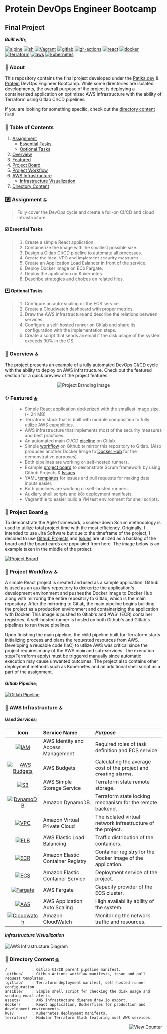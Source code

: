 # Protein DevOps Engineer Bootcamp

## Final Project

**_Built with;_**

[![alpine][#alpine]][@alpine] [![sh][#sh]][@sh] [![Vagrant][#vagrant]][@vagrant] [![gitlab][#gitlab]][@gl-pipeline] [![gh-actions][#gh-actions]][@gh-actions] [![react][#react]][@react] [![docker][#docker]][@docker] [![terraform][#terraform]][@terraform] [![aws][#aws]][@aws] [![kubernetes][#kubernetes]][@kubernetes]

### :notebook: About

This repository contains the final project developed under the [Patika.dev][@patika] & [Protein][@protein] DevOps Engineer Bootcamp. While some directories are isolated developments, the overall purpose of the project is deploying a containerized application on optimized AWS infrastructure with the ability of Terraform using Gitlab CI/CD pipelines.

If you are looking for something specific, check out the [directory content](#open_file_folder-directory-content-) first!

### :open_book: **Table of Contents**

1. [Assignment](#hash-assignment-)
   - [Essential Tasks](#ballot_box_with_check-essential-tasks)
   - [Optional Tasks](#asterisk-optional-tasks)
2. [Overview](#notebook_with_decorative_cover-overview-)
3. [Featured](#sparkles-featured-)
4. [Project Board](#date-project-board-)
5. [Project Workflow](#twisted_rightwards_arrows-project-workflow-)
6. [AWS Infrastructure](#electric_plug-aws-infrastructure-)
   - [Infrastructure Visualization](#infrastructure-visualization)
7. [Directory Content](#open_file_folder-directory-content-)

### :hash: **Assignment** [🔝][@jump-to-top]

> Fully cover the DevOps cycle and create a full-on CI/CD and cloud infrastructure.

#### :ballot_box_with_check: **Essential Tasks**

> 1. Create a simple React application.
> 2. Containerize the image with the smallest possible size.
> 3. Design a Gitlab CI/CD pipeline to automate all processes.
> 4. Create the ideal VPC and implement security measures.
> 5. Create an Application Load Balancer in front of the service.
> 6. Deploy Docker image on ECS Fargate.
> 7. Deploy the application on Kubernetes.
> 8. Describe strategies and choices on related files.

#### :asterisk: **Optional Tasks**

> 1. Configure an auto-scaling on the ECS service.
> 2. Create a Cloudwatch dashboard with proper metrics.
> 3. Draw the AWS infrastructure and describe the relations between services.
> 4. Configure a self-hosted runner on Gitlab and share its configuration with the implementation steps.
> 5. Create a script that sends an email if the disk usage of the system exceeds 90% in the OS.

### :notebook_with_decorative_cover: **Overview** [🔝][@jump-to-top]

The project presents an example of a fully automated DevOps CI/CD cycle with the ability to deploy on AWS infrastructure. Check out the featured section for a quick preview of the project features.

<p align="center"><img src="./assets/images/automotion.png" alt="Project Branding Image"></a></p>

### :sparkles: **Featured** [🔝][@jump-to-top]

> - Simple React application dockerized with the smallest image size. (~ 24 MB)
> - Terraform stack that is built with module composition to fully utilize AWS capabilities.
> - AWS infrastructure that implements most of the security measures and best practices.
> - An automated main CI/CD [pipeline][@gl-pipeline] on Gitlab.
> - Simple [workflow][@gh-actions] on Github to mirror this repository to Gitlab. (Also produces another Docker Image to [Docker Hub][@docker-hub] for the demonstrative purposes)
> - Both pipelines are working on self-hosted runners.
> - Example [project board][@project-url] to demonstrate Scrum framework by using Github Projects & [Issues][@issues].
> - YAML [templates][@templates] for issues and pull requests for making data inputs easier.
> - Both pipelines are working on self-hosted runners.
> - Auxilary shell scripts and k8s deployment manifests.
> - Vagrantfile to easier build a VM test environment for shell scripts.

### :date: **Project Board** [🔝][@jump-to-top]

To demonstrate the Agile framework, a scaled-down Scrum methodology is used to utilize total project time with the most efficiency. Originally, I intended to use Jira Software but due to the timeframe of the project, I decided to use [Github Projects][@project-url] and [Issues][@issues] are utilized as a backlog of the board and the board cards are populated from here. The image below is an example taken in the middle of the project.

[![Project Board][#project-board]][@project-url]

### :twisted_rightwards_arrows: **Project Workflow** [🔝][@jump-to-top]

A simple React project is created and used as a sample application. Github is used as an auxiliary repository to dockerize the application's development environment and pushes the Docker image to Docker Hub along with mirroring the entire repository to Gitlab, which is the main repository. After the mirroring to Gitlab, the main pipeline begins building the project as a production environment and containerizing the application with Docker. This image is pushed to Gitlab's and AWS' (ECR) container registries. A self-hosted runner is hosted on both Github's and Gitlab's pipelines to run these pipelines.

Upon finishing the main pipeline, the child pipeline built for Terraform starts initializing process and plans the requested resources from AWS. Developing a reusable code (IaC) to utilize AWS was critical since the project requires many of the AWS main and sub-services. The execution step(Terraform apply) must be triggered manually since automatic execution may cause unwanted outcomes. The project also contains other deployment methods such as Kubernetes and an additional shell script as a part of the assignment.

#### _Gitlab Pipeline;_

[![Gitlab Pipeline][#gl-pipeline]][@gl-pipeline]

### :electric_plug: **AWS Infrastructure** [🔝][@jump-to-top]

#### _Used Services;_

|                   Icon                    | Service Name                       | _Purpose_                                                        |
| :---------------------------------------: | :--------------------------------- | :--------------------------------------------------------------- |
|           [![IAM][#iam]][@iam]            | AWS Identity and Access Management | Required roles of task definition and ECS service.               |
|   [![AWS Budgets][#budgets]][@budgets]    | AWS Budgets                        | Calculating the average cost of the project and creating alarms. |
|             [![S3][#s3]][@s3]             | AWS Simple Storage Service         | Terraform state remote storage.                                  |
|    [![DynamoDB][#dynamodb]][@dynamodb]    | Amazon DynamoDB                    | Terraform state locking mechanism for the remote backend.        |
|           [![VPC][#vpc]][@vpc]            | Amazon Virtual Private Cloud       | The isolated virtual network infrastructure of the project.      |
|           [![ELB][#elb]][@elb]            | AWS Elastic Load Balancing         | Traffic distribution of the containers.                          |
|           [![ECR][#ecr]][@ecr]            | Amazon Elastic Container Registry  | Container registry for the Docker Image of the application.      |
|           [![ECS][#ecs]][@ecs]            | Amazon Elastic Container Service   | Deployment service of the project.                               |
|     [![Fargate][#fargate]][@fargate]      | AWS Fargate                        | Capacity provider of the ECS cluster.                            |
|           [![AAS][#aas]][@aas]            | AWS Application Auto Scaling       | High availability ability of the system.                         |
| [![Cloudwatch][#cloudwatch]][@cloudwatch] | Amazon CloudWatch                  | Monitoring the network traffic and resources.                    |

#### _Infrastructure Visualization_

![AWS Infrastructure Diagram][#drawio]

### :open_file_folder: **Directory Content** [🔝][@jump-to-top]

```
/           : Gitlab CI/CD parent pipeline manifest.
.github/    : Github Actions workflow manifests, issue and pull request templates.
.gitlab/    : Terraform deployment manifest, self-hosted runner configuration.
ansible/    : Simple shell script for checking the disk usage and sending email alerts.
assets/     : AWS infrastucture diagram draw.io export.
docker/     : React application, Dockerfiles for production and development environments.
k8s/        : Kubernetes deployment manifests.
terraform/  : Modular Terraform Stack featuring most AWS services.
```

<!-- Counters -->
<p align="right"><img src="https://komarev.com/ghpvc/?username=qqpcfupotejmbkitzfdh&style=flat&label=Views&color=blue" alt="View Counter"></a></p>

<!-- Footnotes -->

[^1]: Footnotes here

<!-- Image Index -->
<!-- Project -->

[#project-board]: ./assets/images/project-board.png
[#gl-pipeline]: ./assets/images/gitlab-pipeline.png

<!-- Badges -->

[#alpine]: https://img.shields.io/badge/Alpine-0D597F?style=flat&logo=alpine-linux&logoColor=white
[#sh]: https://img.shields.io/badge/Shell_Script-4EAA25?style=flat&logo=gnu-bash&logoColor=white
[#vagrant]: https://img.shields.io/badge/Vagrant-1868F2?style=flat&logo=vagrant&logoColor=white
[#gitlab]: https://img.shields.io/badge/GitLab%20CI/CD-330F63?style=flat&logo=gitlab&logoColor=white
[#gh-actions]: https://img.shields.io/badge/GitHub_Actions-2088FF?style=flat&logo=github-actions&logoColor=white
[#react]: https://img.shields.io/badge/React-20232A?style=flat&logo=react&logoColor=61DAFB
[#docker]: https://img.shields.io/badge/Docker-2CA5E0?style=flat&logo=docker&logoColor=white
[#terraform]: https://img.shields.io/badge/Terraform-7B42BC?style=flat&logo=terraform&logoColor=white
[#aws]: https://img.shields.io/badge/AWS-FF9900?style=flat&logo=amazonaws&logoColor=white
[#kubernetes]: https://img.shields.io/badge/kubernetes-326ce5.svg?&style=flat&logo=kubernetes&logoColor=white

<!-- AWS Icons -->

[#aas]: ./assets/icons/appautoscaling.svg
[#budgets]: ./assets/icons/budgets.svg
[#cloudwatch]: ./assets/icons/cloudwatch.svg
[#dynamodb]: ./assets/icons/dynamodb.svg
[#ecr]: ./assets/icons/ecr.svg
[#ecs]: ./assets/icons/ecs.svg
[#elb]: ./assets/icons/elb.svg
[#fargate]: ./assets/icons/fargate.svg
[#iam]: ./assets/icons/iam.svg
[#s3]: ./assets/icons/s3.svg
[#vpc]: ./assets/icons/vpc.svg

<!-- Diagram -->

[#drawio]: ./assets/images/aws_infra.svg

<!-- URL Index -->
<!-- Project -->

[@project-url]: https://github.com/huyagci/bootcamp-final-project/projects/1
[@issues]: https://github.com/huyagci/bootcamp-final-project/issues?q=is%3Aissue+is%3Aclosed
[@gh-actions]: https://github.com/huyagci/bootcamp-final-project/actions
[@gl-pipeline]: https://gitlab.com/huyagci/bootcamp-final-project/-/pipelines
[@docker-hub]: https://hub.docker.com/r/huyagci/protein-app/tags
[@templates]: https://github.com/huyagci/bootcamp-final-project/issues/new/choose
[@jump-to-top]: #open_book-table-of-contents

<!-- External -->

[@patika]: https://www.patika.dev/
[@protein]: https://protein.tech/

<!-- Technologies -->

[@alpine]: https://www.alpinelinux.org/
[@sh]: https://www.shellscript.sh/
[@vagrant]: https://www.vagrantup.com/
[@react]: https://reactjs.org/
[@docker]: https://www.docker.com/
[@terraform]: https://www.terraform.io/
[@aws]: https://aws.amazon.com/
[@kubernetes]: https://kubernetes.io/

<!-- AWS -->

[@iam]: https://aws.amazon.com/iam/
[@budgets]: https://aws.amazon.com/aws-cost-management/aws-budgets/
[@s3]: https://aws.amazon.com/s3/
[@dynamodb]: https://aws.amazon.com/dynamodb/
[@vpc]: https://aws.amazon.com/vpc/
[@elb]: https://aws.amazon.com/elasticloadbalancing/
[@ecr]: https://aws.amazon.com/ecr/
[@ecs]: https://aws.amazon.com/ecs/
[@fargate]: https://aws.amazon.com/fargate/
[@aas]: https://aws.amazon.com/autoscaling/
[@cloudwatch]: https://aws.amazon.com/cloudwatch/
